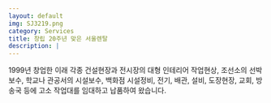 ```yaml
---
layout: default
img: SJ3219.png
category: Services
title: 창립 20주년 맞은 서울렌탈
description: |
---
```

  1999년 창업한 이래 각종 건설현장과 전시장의 대형 인테리어 작업현상, 조선소의 선박보수, 학교나 관공서의 시설보수, 백화점 시설정비, 전기, 배관, 설비, 도장현장, 교회, 방송국 등에 고소 작업대를 임대하고 납품하여 왔습니다.
